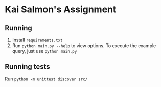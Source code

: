 # Kai Salmon's Assignment
## Running
1. Install `requirements.txt`
2. Run `python main.py --help` to view options. To execute the example query, just use `python main.py`

## Running tests
Run `python -m unittest discover src/`